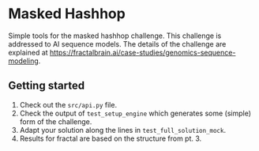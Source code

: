 # Masked Hashhop

Simple tools for the masked hashhop challenge. This challenge is addressed to AI sequence models. 
The details of the challenge are explained at https://fractalbrain.ai/case-studies/genomics-sequence-modeling. 


## Getting started

1) Check out the `src/api.py` file.
2) Check the output of `test_setup_engine` which generates some (simple) form of the challenge.
3) Adapt your solution along the lines in `test_full_solution_mock`.
4) Results for fractal are based on the structure from pt. 3.
